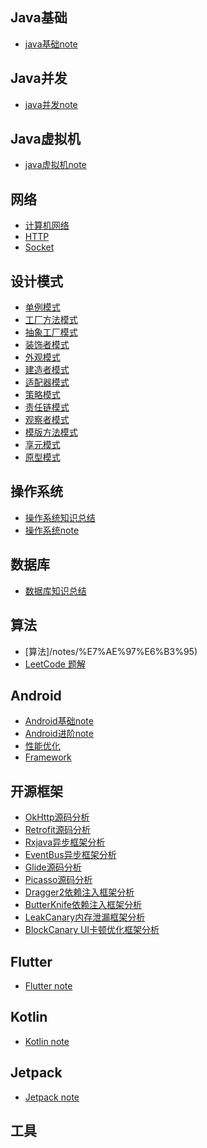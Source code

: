 

## Java基础

* [java基础note](/notes/java基础)

## Java并发

* [java并发note](/notes/java并发)

## Java虚拟机

* [java虚拟机note](/notes/java虚拟机)

## 网络

* [计算机网络](/notes/网络/计算机网络.md)
* [HTTP](/notes/网络/HTTP.md)
* [Socket](/notes/网络/Socket.md)

## 设计模式

* [单例模式](/notes/设计模式/1.单例模式.md)
* [工厂方法模式](/notes/设计模式/2.工厂方法模式.md)
* [抽象工厂模式](/notes/设计模式/3.抽象工厂模式.md)
* [装饰者模式](/notes/设计模式/4.装饰者模式.md)
* [外观模式](/notes/设计模式/5.外观模式.md)
* [建造者模式](/notes/设计模式/6.建造者模式.md)
* [适配器模式](/notes/设计模式/7.适配器模式.md)
* [策略模式](/notes/设计模式/8.策略模式.md)
* [责任链模式](/notes/设计模式/9.责任链模式.md)
* [观察者模式](/notes/设计模式/10.观察者模式.md)
* [模版方法模式](/notes/设计模式/11.模版方法模式.md)
* [享元模式](/notes/设计模式/12.享元模式.md)
* [原型模式](/notes/设计模式/13.原型模式.md)

## 操作系统

* [操作系统知识总结]()
* [操作系统note](/master/notes/%E6%93%8D%E4%BD%9C%E7%B3%BB%E7%BB%9F)

## 数据库

* [数据库知识总结]()

## 算法

* [算法]/notes/%E7%AE%97%E6%B3%95)
* [LeetCode 题解](https://github.com/liyanancoder/LeetcodePractice)

## Android

* [Android基础note](/notes/Android/Android基础note)
* [Android进阶note](/notes/Android/Android进阶note)
* [性能优化](/notes/Android/%E6%80%A7%E8%83%BD%E4%BC%98%E5%8C%96)
* [Framework](/notes/Android/Framework)

## 开源框架
* [OkHttp源码分析](/notes/开源框架/OkHttp源码分析.md)
* [Retrofit源码分析](/notes/开源框架/Retrofit源码分析.md)
* [Rxjava异步框架分析](/notes/开源框架/Rxjava异步框架分析.md)
* [EventBus异步框架分析](/notes/开源框架/EventBus异步框架分析.md)
* [Glide源码分析](/notes/开源框架/Glide源码分析.md)
* [Picasso源码分析](/notes/开源框架/Picasso源码分析.md)
* [Dragger2依赖注入框架分析](/notes/开源框架/Dragger2依赖注入框架分析.md)
* [ButterKnife依赖注入框架分析](/notes/开源框架/ButterKnife依赖注入框架分析.md)
* [LeakCanary内存泄漏框架分析](/notes/开源框架/LeakCanary内存泄漏框架分析.md)
* [BlockCanary UI卡顿优化框架分析](/notes/开源框架/BlockCanary%20UI卡顿优化框架分析.md)

## Flutter

* [Flutter note](/notes/Flutter)

## Kotlin

* [Kotlin note]()

## Jetpack

* [Jetpack note]()

## 工具


